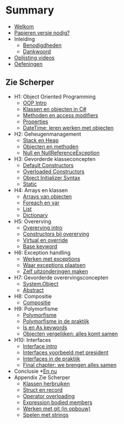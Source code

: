 # Summary

* [Welkom](Welkom.md)
* [Papieren versie nodig?](boek.md)
* Inleiding
  * [Benodigdheden](_intro/benodigdheden.md)
  * [Dankwoord](_intro/dankwoord.md)
* [Oplijsting videos](allvideos.md)
* [Oefeningen](oefeningen.md)


## Zie Scherper

* H1: Object Oriented Programming
  * [OOP Intro](8_klassen/0_oop_intro.md)
  * [Klassen en objecten in C#](8_klassen/0b_oopincs.md)
  * [Methoden en access modifiers](8_klassen/0c_simpleobjects.md)
  * [Properties](8_klassen/2_properties.md)
  * [DateTime: leren werken met objecten](8_klassen/datetime.md)
* H2: Geheugenmanagement 
  * [Stack en Heap](9_meminoop/6_memorymanagement.md)
  * [Objecten en methoden](9_meminoop/6b_objectenenmethoden.md)
  * [Null en NullReferenceException](9_meminoop/nullreference.md)
* H3: Gevorderde klasseconcepten
  * [Default Constructors](10_advancedklassen/1_constructors.md)
  * [Overloaded Constructors](10_advancedklassen/2_overloadedconstructor.md)
  * [Object Initializer Syntax](10_advancedklassen/2_objectinitsyntax.md)
  * [Static](10_advancedklassen/5_static.md)
* H4: Arrays en klassen
  * [Arrays van objecten](11_arraysvanklassen/7_arraysvanobj.md)
  * [Foreach en var](11_arraysvanklassen/3_foreach.md)
  * [List](11_arraysvanklassen/4_list.md)
  * [Dictionary](11_arraysvanklassen/dict.md)
* H5: Overerving
  * [Overerving intro](12_overerving/0_overerving_intro.MD)
  * [Constructors bij overerving](12_overerving/3_constructors_inheritance.md)
  * [Virtual en override](12_overerving/1_virtual_override.md)
  * [Base keyword](12_overerving/2_base.md)
* H6: Exception handling
  * [Werken met exceptions](20_exceptions/0_exceptionhandling.md)
  * [Waar exceptions plaatsen](20_exceptions/waarplaatsen.md)
  * [Zelf uitzonderingen maken](20_exceptions/1_eigenuitzondering.md)
* H7: Gevorderde overervingsconcepten
  * [System.Object](13_advancedovererving/4_System_Object.md)
  * [Abstract](13_advancedovererving/5_abstract.md)
* H8: Compositie
  * [Compositie](14_compositie/0_compositie_intro.MD)
* H9: Polymorfisme
  * [Polymorfisme](15_polymorfisme/11_polymo_intro.MD)
  * [Polymorfisme in de praktijk](15_polymorfisme/polypraktijd.md)
  * [Is en As keywords](18_IsAs/1_IsAs.md)
  * [Objecten vergelijken: alles komt samen](18_IsAs/6_equals.md)
* H10: Interfaces
  * [Interface intro](16_interfaces/1_Interface_intro.MD)
  * [Interfaces voorbeeld met president](16_interfaces/presidentinterfaces.md)
  * [Interfaces in de praktijk](16_interfaces/2_InterfacesInPraktijk.md)
  * [Final chapter: we brengen alles samen](18_IsAs/2_Polymorfisme_Interfaces.md)
* Conclusie
  *[En nu](ennu.md)
* Appendix Zie Scherper 
  * [Klassen herbruiken](B_appendix/namespaces.md)
  * [Struct en record](B_appendix/struct.md)
  * [Operator overloading](B_appendix/8_operatoroverloading.md)
  * [Expression bodied members](B_appendix/6_exprbody.md)
  * [Werken met git (in opbouw)](B_appendix/git.md)
  * [Spelen met strings](10_advancedklassen/strings.md)


